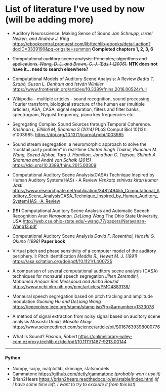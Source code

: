 # List of literature I've used by now (will be adding more)

- Auditory Neuroscience: Making Sense of Sound
*Jan Schnupp, Israel Nelken, and Andrew J. King*
https://ebookcentral.proquest.com/lib/techlib-ebooks/detail.action?docID=3339190&pq-origsite=summon
**Completed chapters 1, 2, 3, 6**

- ~~Computational auditory scene analysis: Principles, algorithms and applications.
*Wang, D. L. and Brown, G. J. (Eds.) (2006).*~~
**NTK does not have it... need to search elsewhere?**

- Computational Models of Auditory Scene Analysis: A Review
*Beáta T. Szabó, Susan L. Denham and István Winkler*
https://www.frontiersin.org/articles/10.3389/fnins.2016.00524/full

- Wikipedia - multiple articles - sound recognition, sound processing, Fourier transform,
biological structure of the human ear (multiple articles),
ASA, CASA, signal separation, filters and filter banks, spectrogram, Nyquist frequency,
piano key frequencies etc.

- Segregating Complex Sound Sources through Temporal Coherence.
*Krishnan L, Elhilali M, Shamma S (2014)*
PLoS Comput Biol 10(12): e1003985. https://doi.org/10.1371/journal.pcbi.1003985

- Sound stream segregation: a neuromorphic approach to solve the “cocktail party problem” in real-time
*Chetan Singh Thakur, Runchun M. Wang, Saeed Afshar, Tara J. Hamilton, Jonathan C. Tapson,
Shihab A. Shamma and André van Schaik (2015)*
https://doi.org/10.3389/fnins.2015.00309

- Computational Auditory Scene Analysis(CASA) Technique Inspired by Human Auditory System(HAS) - A Review
*Venkata srinivas kiran kumar Jasti*
https://www.researchgate.net/publication/348249455_Computational_Auditory_Scene_AnalysisCASA_Technique_Inspired_by_Human_Auditory_SystemHAS_-A_Review

- **(!!!)** Computational Auditory Scene Analysis and Automatic Speech Recognition
*Arun Narayanan, DeLiang Wang* The Ohio State University, USA
http://web.cse.ohio-state.edu/~wang.77/papers/Narayanan-Wang13.pdf

- Computational Auditory Scene Analysis
*David F. Rosenthal, Hiroshi G. Okuno (1998)*
**Paper book**

- Virtual pitch and phase sensitivity of a computer model of the auditory periphery. I: Pitch identification
*Meddis R., Hewitt M. J. (1991)*
https://asa.scitation.org/doi/pdf/10.1121/1.400725

- A comparison of several computational auditory scene analysis (CASA) techniques for monaural speech segregation
*Jihen Zeremdini, Mohamed Anouar Ben Messaoud and Aicha Bouzid*
https://www.ncbi.nlm.nih.gov/pmc/articles/PMC4883138/

- Monaural speech segregation based on pitch tracking and amplitude modulation
*Guoning Hu and DeLiang Wang*
https://ieeexplore.ieee.org/stamp/stamp.jsp?tp=&arnumber=1333078

- A method of signal extraction from noisy signal based on auditory scene analysis
*Masashi Unoki, Masato Akagi*
https://www.sciencedirect.com/science/article/pii/S0167639398000776

- What Is Sound?
*Pasnau, Robert*
https://onlinelibrary-wiley-com.ezproxy.techlib.cz/doi/pdf/10.1111/1467-9213.00144

---

#### Python

- Numpy, scipy, matplotlib, skimage, statsmodels
- Gammatone https://github.com/detly/gammatone *(probably won't use it)*
- Brian2Hears https://brian2hears.readthedocs.io/en/stable/index.html *(if I have some time left,
I want to try to exclude it from this list)*
